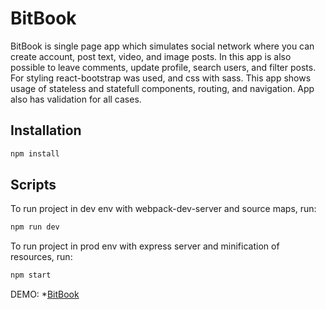 # BitBook

BitBook is single page app which simulates social network where you can create account, post text, video, and image posts. In this app is also possible to leave comments, update profile, search users, and filter posts. For styling react-bootstrap was used, and css with sass. This app shows usage of stateless and statefull components, routing, and navigation. App also has validation for all cases.

## Installation

```sh
npm install
```

## Scripts

To run project in dev env with webpack-dev-server and source maps, run:
```sh
npm run dev
```

To run project in prod env with express server and minification of resources, run:
```sh
npm start
```

DEMO: *[BitBook](http://localhost:3030/#/loginPage)


